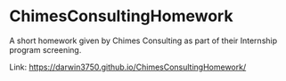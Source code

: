 # ChimesConsultingHomework

A short homework given by Chimes Consulting as part of their Internship program screening.

Link: https://darwin3750.github.io/ChimesConsultingHomework/